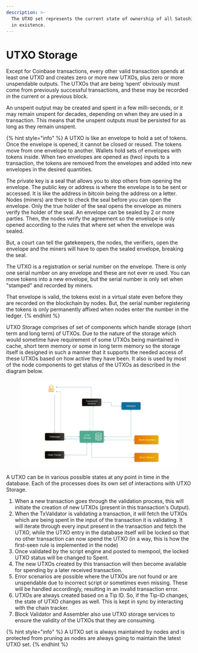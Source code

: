 ```yaml
---
description: >-
  The UTXO set represents the current state of ownership of all Satoshi tokens
  in existence.
---
```


# UTXO Storage

Except for Coinbase transactions, every other valid transaction spends at least one UTXO and creates zero or more new UTXOs, plus zero or more unspendable outputs. The UTXOs that are being ‘spent’ obviously must come from previously successful transactions, and these may be recorded in the current or a previous block.

An unspent output may be created and spent in a few milli-seconds, or it may remain unspent for decades, depending on when they are used in a transaction. This means that the unspent outputs must be persisted for as long as they remain unspent.

{% hint style="info" %}
A UTXO is like an envelope to hold a set of tokens. Once the envelope is opened, it cannot be closed or reused. The tokens move from one envelope to another. Wallets hold sets of envelopes with tokens inside. When two envelopes are opened as (two) inputs to a transaction, the tokens are removed from the envelopes and added into new envelopes in the desired quantities.

The private key is a seal that allows you to stop others from opening the envelope. The public key or address is where the envelope is to be sent or accessed. It is like the address in bitcoin being the address on a letter. Nodes (miners) are there to check the seal before you can open the envelope. Only the true holder of the seal opens the envelope as miners verify the holder of the seal. An envelope can be sealed by 2 or more parties. Then, the nodes verify the agreement so the envelope is only opened according to the rules that where set when the envelope was sealed.

But, a court can tell the gatekeepers, the nodes, the verifiers, open the envelope and the miners will have to open the sealed envelope, breaking the seal.

The UTXO is a registration or serial number on the envelope. There is only one serial number on any envelope and these are not ever re used. You can move tokens into a new envelope, but the serial number is only set when "stamped" and recorded by miners.

That envelope is valid, the tokens exist in a virtual state even before they are recorded on the blockchain by nodes. But, the serial number registering the tokens is only permanently affixed when nodes enter the number in the ledger.
{% endhint %}

UTXO Storage comprises of set of components which handle storage (short term and long term) of UTXOs. Due to the nature of the storage which would sometime have requirement of some UTXOs being maintained in cache, short term memory or some in long term memory so the storage itself is designed in such a manner that it supports the needed access of these UTXOs based on how active they have been. It also is used by most of the node components to get status of the UTXOs as described in the diagram below.

<figure><img src="../../../.gitbook/assets/image (10).png" alt=""><figcaption></figcaption></figure>

A UTXO can be in various possible states at any point in time in the database. Each of the processes does its own set of interactions with UTXO Storage.

1. When a new transaction goes through the validation process, this will initiate the creation of new UTXOs (present in this transaction's Output).
2. When the TxValidator is validating a transaction, it will fetch the UTXOs which are being spent in the input of the transaction it is validating. It will iterate through every input present in the transaction and fetch the UTXO, while the UTXO entry in the database itself will be locked so that no other transaction can now spend the UTXO (in a way, this is how the first-seen rule is implemented in the node)
3. Once validated by the script engine and posted to mempool, the locked UTXO status will be changed to Spent.
4. The new UTXOs created by this transaction will then become available for spending by a later received transaction.
5. Error scenarios are possible where the UTXOs are not found or are unspendable due to incorrect script or sometimes even missing. These will be handled accordingly, resulting in an invalid transaction error.
6. UTXOs are always created based on a Tip ID. So, if the Tip-ID changes, the state of UTXO changes as well. This is kept in sync by interacting with the chain tracker.
7. Block Validator and Assembler also use UTXO storage services to ensure the validity of the UTXOs that they are consuming.

{% hint style="info" %}
A UTXO set is always maintained by nodes and is protected from pruning as nodes are always going to maintain the latest UTXO set.
{% endhint %}
